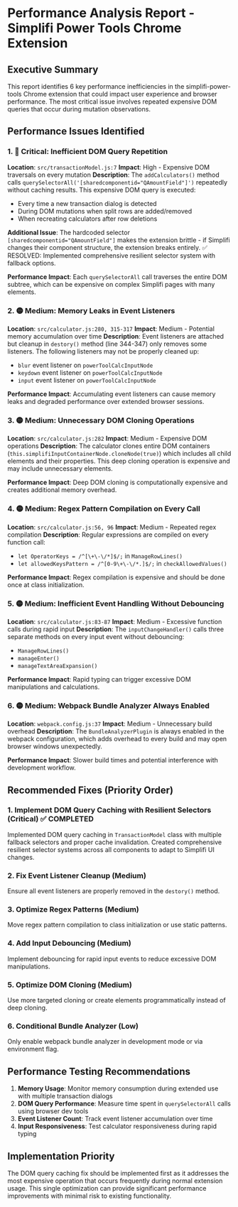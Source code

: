 # Performance Analysis Report - Simplifi Power Tools Chrome Extension

## Executive Summary

This report identifies 6 key performance inefficiencies in the simplifi-power-tools Chrome extension that could impact user experience and browser performance. The most critical issue involves repeated expensive DOM queries that occur during mutation observations.

## Performance Issues Identified

### 1. 🔴 Critical: Inefficient DOM Query Repetition
**Location**: `src/transactionModel.js:7`
**Impact**: High - Expensive DOM traversals on every mutation
**Description**: The `addCalculators()` method calls `querySelectorAll('[sharedcomponentid="QAmountField"]')` repeatedly without caching results. This expensive DOM query is executed:
- Every time a new transaction dialog is detected
- During DOM mutations when split rows are added/removed
- When recreating calculators after row deletions

**Additional Issue**: The hardcoded selector `[sharedcomponentid="QAmountField"]` makes the extension brittle - if Simplifi changes their component structure, the extension breaks entirely. ✅ RESOLVED: Implemented comprehensive resilient selector system with fallback options.

**Performance Impact**: Each `querySelectorAll` call traverses the entire DOM subtree, which can be expensive on complex Simplifi pages with many elements.

### 2. 🟡 Medium: Memory Leaks in Event Listeners
**Location**: `src/calculator.js:280, 315-317`
**Impact**: Medium - Potential memory accumulation over time
**Description**: Event listeners are attached but cleanup in `destory()` method (line 344-347) only removes some listeners. The following listeners may not be properly cleaned up:
- `blur` event listener on `powerToolCalcInputNode`
- `keydown` event listener on `powerToolCalcInputNode`  
- `input` event listener on `powerToolCalcInputNode`

**Performance Impact**: Accumulating event listeners can cause memory leaks and degraded performance over extended browser sessions.

### 3. 🟡 Medium: Unnecessary DOM Cloning Operations
**Location**: `src/calculator.js:282`
**Impact**: Medium - Expensive DOM operations
**Description**: The calculator clones entire DOM containers (`this.simplifiInputContainerNode.cloneNode(true)`) which includes all child elements and their properties. This deep cloning operation is expensive and may include unnecessary elements.

**Performance Impact**: Deep DOM cloning is computationally expensive and creates additional memory overhead.

### 4. 🟡 Medium: Regex Pattern Compilation on Every Call
**Location**: `src/calculator.js:56, 96`
**Impact**: Medium - Repeated regex compilation
**Description**: Regular expressions are compiled on every function call:
- `let OperatorKeys = /^[\+\-\/*]$/;` in `ManageRowLines()`
- `let allowedKeysPattern = /^[0-9\+\-\/*.]$/;` in `checkAllowedValues()`

**Performance Impact**: Regex compilation is expensive and should be done once at class initialization.

### 5. 🟡 Medium: Inefficient Event Handling Without Debouncing
**Location**: `src/calculator.js:83-87`
**Impact**: Medium - Excessive function calls during rapid input
**Description**: The `inputChangeHandler()` calls three separate methods on every input event without debouncing:
- `ManageRowLines()`
- `manageEnter()`
- `manageTextAreaExpansion()`

**Performance Impact**: Rapid typing can trigger excessive DOM manipulations and calculations.

### 6. 🟡 Medium: Webpack Bundle Analyzer Always Enabled
**Location**: `webpack.config.js:37`
**Impact**: Medium - Unnecessary build overhead
**Description**: The `BundleAnalyzerPlugin` is always enabled in the webpack configuration, which adds overhead to every build and may open browser windows unexpectedly.

**Performance Impact**: Slower build times and potential interference with development workflow.

## Recommended Fixes (Priority Order)

### 1. Implement DOM Query Caching with Resilient Selectors (Critical) ✅ COMPLETED
Implemented DOM query caching in `TransactionModel` class with multiple fallback selectors and proper cache invalidation. Created comprehensive resilient selector systems across all components to adapt to Simplifi UI changes.

### 2. Fix Event Listener Cleanup (Medium)
Ensure all event listeners are properly removed in the `destory()` method.

### 3. Optimize Regex Patterns (Medium)
Move regex pattern compilation to class initialization or use static patterns.

### 4. Add Input Debouncing (Medium)
Implement debouncing for rapid input events to reduce excessive DOM manipulations.

### 5. Optimize DOM Cloning (Medium)
Use more targeted cloning or create elements programmatically instead of deep cloning.

### 6. Conditional Bundle Analyzer (Low)
Only enable webpack bundle analyzer in development mode or via environment flag.

## Performance Testing Recommendations

1. **Memory Usage**: Monitor memory consumption during extended use with multiple transaction dialogs
2. **DOM Query Performance**: Measure time spent in `querySelectorAll` calls using browser dev tools
3. **Event Listener Count**: Track event listener accumulation over time
4. **Input Responsiveness**: Test calculator responsiveness during rapid typing

## Implementation Priority

The DOM query caching fix should be implemented first as it addresses the most expensive operation that occurs frequently during normal extension usage. This single optimization can provide significant performance improvements with minimal risk to existing functionality.
